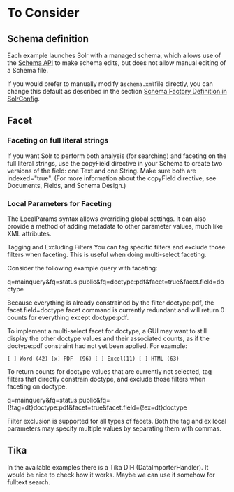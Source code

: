 # To Consider

## Schema definition

Each example launches Solr with a managed schema, which allows use of the [Schema API](http://lucene.apache.org/solr/guide/7_2/schema-api.html#schema-api) to make schema edits, but does not allow manual editing of a Schema file.

If you would prefer to manually modify a`schema.xml`file directly, you can change this default as described in the section [Schema Factory Definition in SolrConfig](http://lucene.apache.org/solr/guide/7_2/schema-factory-definition-in-solrconfig.html#schema-factory-definition-in-solrconfig).

## Facet

### Faceting on full literal strings
If you want Solr to perform both analysis (for searching) and faceting on the full literal strings, use the copyField directive in your Schema to create two versions of the field: one Text and one String. Make sure both are indexed="true". (For more information about the copyField directive, see Documents, Fields, and Schema Design.)

### Local Parameters for Faceting
The LocalParams syntax allows overriding global settings. It can also provide a method of adding metadata to other parameter values, much like XML attributes.

Tagging and Excluding Filters
You can tag specific filters and exclude those filters when faceting. This is useful when doing multi-select faceting.

Consider the following example query with faceting:

q=mainquery&fq=status:public&fq=doctype:pdf&facet=true&facet.field=doctype

Because everything is already constrained by the filter doctype:pdf, the facet.field=doctype facet command is currently redundant and will return 0 counts for everything except doctype:pdf.

To implement a multi-select facet for doctype, a GUI may want to still display the other doctype values and their associated counts, as if the doctype:pdf constraint had not yet been applied. For example:


`
  [ ] Word (42)
  [x] PDF  (96)
  [ ] Excel(11)
  [ ] HTML (63)
`


To return counts for doctype values that are currently not selected, tag filters that directly constrain doctype, and exclude those filters when faceting on doctype.

q=mainquery&fq=status:public&fq={!tag=dt}doctype:pdf&facet=true&facet.field={!ex=dt}doctype

Filter exclusion is supported for all types of facets. Both the tag and ex local parameters may specify multiple values by separating them with commas.

## Tika

In the available examples there is a Tika DIH \(DataImporterHandler\). It would be nice to check how it works. Maybe we can use it somehow for fulltext search.

